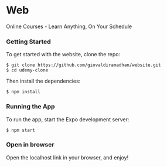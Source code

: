 # Web
Online Courses - Learn Anything, On Your Schedule

### Getting Started

To get started with the website, clone the repo:

```
$ git clone https://github.com/giovaldiramadhan/website.git
$ cd udemy-clone
```

Then install the dependencies:

```
$ npm install
```

### Running the App

To run the app, start the Expo development server:

```
$ npm start
```

### Open in browser

Open the localhost link in your browser, and enjoy!
